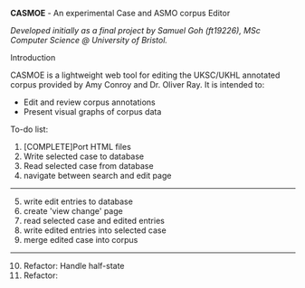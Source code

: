 **CASMOE** - An experimental Case and ASMO corpus Editor

*Developed initially as a final project by Samuel Goh (ft19226), MSc Computer Science @ University of Bristol.*

Introduction

CASMOE is a lightweight web tool for editing the UKSC/UKHL annotated corpus provided by Amy Conroy and Dr. Oliver Ray. It is intended to:
- Edit and review corpus annotations
- Present visual graphs of corpus data

To-do list:
1. [COMPLETE]Port HTML files
2. Write selected case to database
3. Read selected case from database
4. navigate between search and edit page
---------
5. write edit entries to database
6. create 'view change' page
7. read selected case and edited entries
8. write edited entries into selected case
9. merge edited case into corpus
---------
10. Refactor: Handle half-state 
11. Refactor: 
